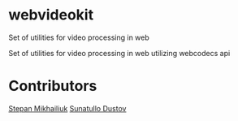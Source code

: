 # webvideokit
Set of utilities for video processing in web

Set of utilities for video processing in web utilizing webcodecs api


# Contributors
[Stepan Mikhailiuk](https://github.com/stepancar)
[Sunatullo Dustov](https://github.com/dustov2003)